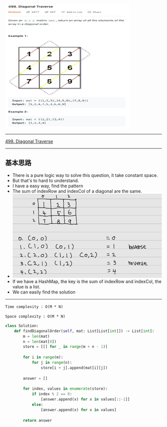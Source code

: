 <img src="2022-11-14-19-34-55.png" width="400" height="400"/>

___
[498. Diagonal Traverse](https://leetcode.com/problems/diagonal-traverse/)
___


## 基本思路
* There is a pure logic way to solve this question, it take constant space.
* But that's to hard to understand.
* I have a easy way, find the pattern
* The sum of indexRow and indexCol of a diagonal are the same.
* ![](2022-11-14-19-40-38.png)
* If we have a HashMap, the key is the sum of indexRow and indexCol, the value is a list.
* We can easily find the solution

___

`Time complexity : O(M * N)`

`Space complexity : O(M * N)`
```python
class Solution:
    def findDiagonalOrder(self, mat: List[List[int]]) -> List[int]:
        m = len(mat)
        n = len(mat[0])
        store = [[] for _ in range(m + n - 1)]

        for i in range(m):
            for j in range(n):
                store[i + j].append(mat[i][j])
        
        answer = [] 
        
        for index, values in enumerate(store):
            if index % 2 == 0:
                [answer.append(x) for x in values[::-1]]
            else:
                [answer.append(x) for x in values]
        
        return answer
        
```